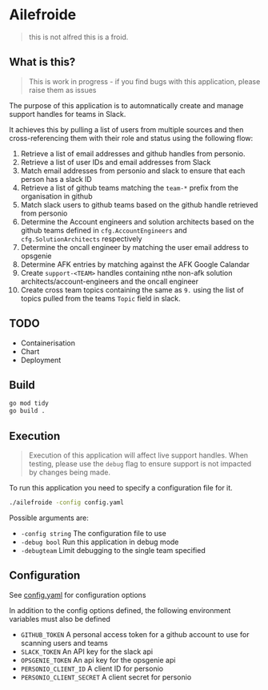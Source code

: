 # Ailefroide

> this is not alfred this is a froid.

## What is this?

> This is work in progress - if you find bugs with this application, please
> raise them as issues

The purpose of this application is to automnatically create and manage support
handles for teams in Slack.

It achieves this by pulling a list of users from multiple sources and then
cross-referencing them with their role and status using the following flow:

1. Retrieve a list of email addresses and github handles from personio.
2. Retrieve a list of user IDs and email addresses from Slack
3. Match email addresses from personio and slack to ensure that each person has
   a slack ID
4. Retrieve a list of github teams matching the `team-*` prefix from the
   organisation in github
5. Match slack users to github teams based on the github handle retrieved from personio
6. Determine the Account engineers and solution architects based on the github
   teams defined in `cfg.AccountEngineers` and `cfg.SolutionArchitects` respectively
7. Determine the oncall engineer by matching the user email address to opsgenie
8. Determine AFK entries by matching against the AFK Google Calandar
9. Create `support-<TEAM>` handles containing nthe non-afk solution
   architects/account-engineers and the oncall engineer
10. Create cross team topics containing the same as `9.` using the list of topics
    pulled from the teams `Topic` field in slack.

## TODO

- Containerisation
- Chart
- Deployment

## Build

```bash
go mod tidy
go build .
```

## Execution

> Execution of this application will affect live support handles. When testing,
> please use the  `debug` flag to ensure support is not impacted by changes being
> made.

To run this application you need to specify a configuration file for it.

```bash
./ailefroide -config config.yaml
```

Possible arguments are:

- `-config string` The configuration file to use
- `-debug bool` Run this application in debug mode
- `-debugteam` Limit debugging to the single team specified

## Configuration

See [config.yaml](./examples/config.yaml) for configuration options

In addition to the config options defined, the following environment variables
must also be defined

- `GITHUB_TOKEN` A personal access token for a github account to use for
  scanning users and teams
- `SLACK_TOKEN` An API key for the slack api
- `OPSGENIE_TOKEN` An api key for the opsgenie api
- `PERSONIO_CLIENT_ID` A client ID for personio
- `PERSONIO_CLIENT_SECRET` A client secret for personio
